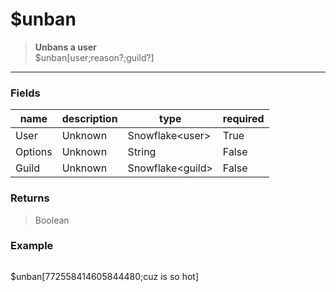 # **$unban**
> **Unbans a user** <br/>
> $unban[user;reason?;guild?]
- - -

### Fields
| name | description | type | required |
|------|-------------|------|----------|
| User | Unknown | Snowflake&lt;user&gt; | True |
| Options | Unknown | String | False |
| Guild | Unknown | Snowflake&lt;guild&gt; | False |

### Returns
> Boolean

### Example
> ```php
$unban[772558414605844480;cuz is so hot]
```